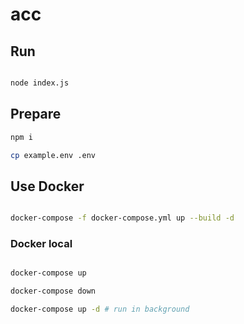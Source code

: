 # acc

## Run

```sh

node index.js

```

## Prepare

```sh
npm i

cp example.env .env
```

## Use Docker

```sh

docker-compose -f docker-compose.yml up --build -d

```

### Docker local

```sh

docker-compose up

docker-compose down

docker-compose up -d # run in background

```
